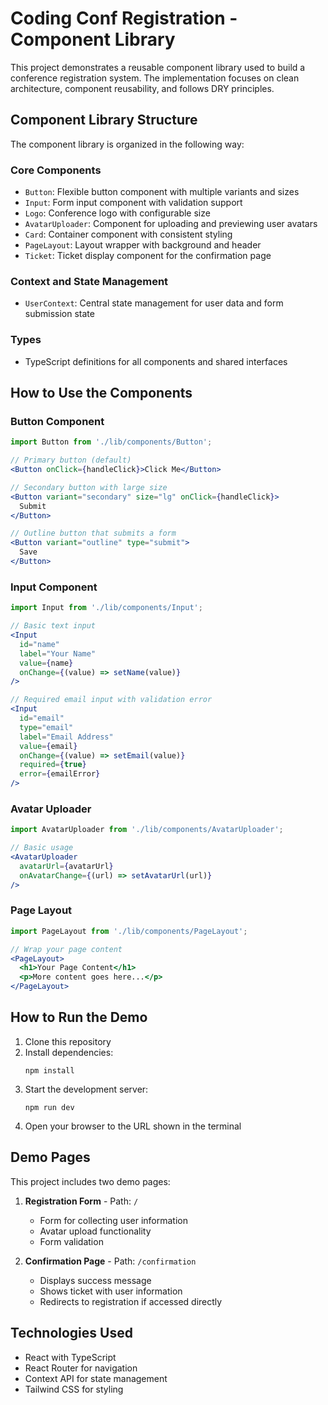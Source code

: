 # Coding Conf Registration - Component Library

This project demonstrates a reusable component library used to build a conference registration system. The implementation focuses on clean architecture, component reusability, and follows DRY principles.

## Component Library Structure

The component library is organized in the following way:

### Core Components

- `Button`: Flexible button component with multiple variants and sizes
- `Input`: Form input component with validation support
- `Logo`: Conference logo with configurable size
- `AvatarUploader`: Component for uploading and previewing user avatars
- `Card`: Container component with consistent styling
- `PageLayout`: Layout wrapper with background and header
- `Ticket`: Ticket display component for the confirmation page

### Context and State Management

- `UserContext`: Central state management for user data and form submission state

### Types

- TypeScript definitions for all components and shared interfaces

## How to Use the Components

### Button Component

```jsx
import Button from './lib/components/Button';

// Primary button (default)
<Button onClick={handleClick}>Click Me</Button>

// Secondary button with large size
<Button variant="secondary" size="lg" onClick={handleClick}>
  Submit
</Button>

// Outline button that submits a form
<Button variant="outline" type="submit">
  Save
</Button>
```

### Input Component

```jsx
import Input from './lib/components/Input';

// Basic text input
<Input
  id="name"
  label="Your Name"
  value={name}
  onChange={(value) => setName(value)}
/>

// Required email input with validation error
<Input
  id="email"
  type="email"
  label="Email Address"
  value={email}
  onChange={(value) => setEmail(value)}
  required={true}
  error={emailError}
/>
```

### Avatar Uploader

```jsx
import AvatarUploader from './lib/components/AvatarUploader';

// Basic usage
<AvatarUploader
  avatarUrl={avatarUrl}
  onAvatarChange={(url) => setAvatarUrl(url)}
/>
```

### Page Layout

```jsx
import PageLayout from './lib/components/PageLayout';

// Wrap your page content
<PageLayout>
  <h1>Your Page Content</h1>
  <p>More content goes here...</p>
</PageLayout>
```

## How to Run the Demo

1. Clone this repository
2. Install dependencies:
   ```
   npm install
   ```
3. Start the development server:
   ```
   npm run dev
   ```
4. Open your browser to the URL shown in the terminal

## Demo Pages

This project includes two demo pages:

1. **Registration Form** - Path: `/`
   - Form for collecting user information
   - Avatar upload functionality
   - Form validation

2. **Confirmation Page** - Path: `/confirmation`
   - Displays success message
   - Shows ticket with user information
   - Redirects to registration if accessed directly

## Technologies Used

- React with TypeScript
- React Router for navigation
- Context API for state management
- Tailwind CSS for styling